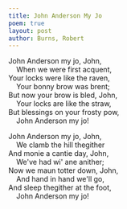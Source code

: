 ```yaml
---
title: John Anderson My Jo
poem: true
layout: post
author: Burns, Robert
---
```

John Anderson my jo, John,  
&nbsp;&nbsp;&nbsp; When we were first acquent,  
Your locks were like the raven,  
&nbsp;&nbsp;&nbsp; Your bonny brow was brent;  
But now your brow is bled, John,  
&nbsp;&nbsp;&nbsp; Your locks are like the straw,  
But blessings on your frosty pow,  
&nbsp;&nbsp;&nbsp; John Anderson my jo!  

John Anderson my jo, John,  
&nbsp;&nbsp;&nbsp; We clamb the hill thegither  
And monie a cantie day, John,  
&nbsp;&nbsp;&nbsp; We've had wi' ane anither;  
Now we maun totter down, John,  
&nbsp;&nbsp;&nbsp; And hand in hand we'll go,  
And sleep thegither at the foot,  
&nbsp;&nbsp;&nbsp; John Anderson my jo!<br />

